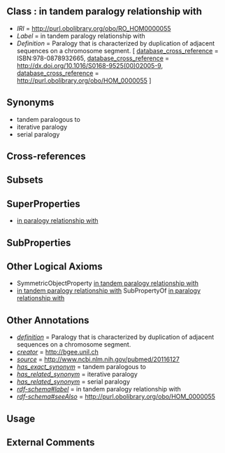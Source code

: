 
## Class : in tandem paralogy relationship with

 * *IRI* = http://purl.obolibrary.org/obo/RO_HOM0000055
 * *Label* = in tandem paralogy relationship with
 * *Definition* = Paralogy that is characterized by duplication of adjacent sequences on a chromosome segment. [ [database_cross_reference](../../ef/oboInOwl#hasDbXref.md) = ISBN:978-0878932665, [database_cross_reference](../../ef/oboInOwl#hasDbXref.md) = http://dx.doi.org/10.1016/S0168-9525(00)02005-9, [database_cross_reference](../../ef/oboInOwl#hasDbXref.md) = http://purl.obolibrary.org/obo/HOM_0000055 ]

## Synonyms

 * tandem paralogous to
 * iterative paralogy
 * serial paralogy

## Cross-references


## Subsets


## SuperProperties

 * [in paralogy relationship with](../../RO/11/RO_HOM0000011.md)

## SubProperties


## Other Logical Axioms

 * SymmetricObjectProperty [in tandem paralogy relationship with](../../RO/55/RO_HOM0000055.md)
 * [in tandem paralogy relationship with](../../RO/55/RO_HOM0000055.md) SubPropertyOf [in paralogy relationship with](../../RO/11/RO_HOM0000011.md)

## Other Annotations

 * *[definition](../../IAO/15/IAO_0000115.md)* = Paralogy that is characterized by duplication of adjacent sequences on a chromosome segment.
 * *[creator](../../or/creator.md)* = http://bgee.unil.ch
 * *[source](../../ce/source.md)* = http://www.ncbi.nlm.nih.gov/pubmed/20116127
 * *[has_exact_synonym](../../ym/oboInOwl#hasExactSynonym.md)* = tandem paralogous to
 * *[has_related_synonym](../../ym/oboInOwl#hasRelatedSynonym.md)* = iterative paralogy
 * *[has_related_synonym](../../ym/oboInOwl#hasRelatedSynonym.md)* = serial paralogy
 * *[rdf-schema#label](../../el/rdf-schema#label.md)* = in tandem paralogy relationship with
 * *[rdf-schema#seeAlso](../../so/rdf-schema#seeAlso.md)* = http://purl.obolibrary.org/obo/HOM_0000055

## Usage


## External Comments

